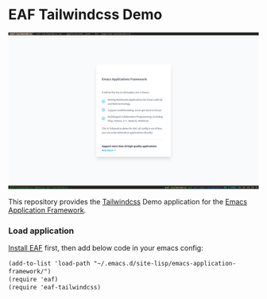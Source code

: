 # EAF Tailwindcss Demo
<p align="center">
  <img width="800" src="./screenshot.png">
</p>

This repository provides the [Tailwindcss](https://tailwindcss.com) Demo application for the [Emacs Application Framework](https://github.com/emacs-eaf/emacs-application-framework).

### Load application

[Install EAF](https://github.com/emacs-eaf/emacs-application-framework#install) first, then add below code in your emacs config:

```Elisp
(add-to-list 'load-path "~/.emacs.d/site-lisp/emacs-application-framework/")
(require 'eaf)
(require 'eaf-tailwindcss)
```
